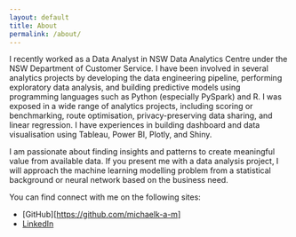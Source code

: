 ```yaml
---
layout: default
title: About
permalink: /about/
---
```


I recently worked as a Data Analyst in NSW Data Analytics Centre under the NSW Department of Customer Service. I have been involved in several analytics projects by developing the data engineering pipeline, performing exploratory data analysis, and building predictive models using programming languages such as Python (especially PySpark) and R. I was exposed in a wide range of analytics projects, including scoring or benchmarking, route optimisation, privacy-preserving data sharing, and linear regression. I have experiences in building dashboard and data visualisation using Tableau, Power BI, Plotly, and Shiny.

I am passionate about finding insights and patterns to create meaningful value from available data. If you present me with a data analysis project, I will approach the machine learning modelling problem from a statistical background or neural network based on the business need. 

You can find connect with me on the following sites:
* [GitHub][https://github.com/michaelk-a-m] 
* [LinkedIn](https://linkedin.com/in/michael-kam)